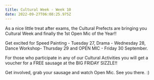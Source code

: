 ```yaml
---
title: Cultural Week - Week 10
date: 2022-09-27T06:08:25.975Z
---
```

As a nice little treat after exams, the Cultural Prefects are bringing you Cultural Week and finally the 1st Open Mic of the Year!!

Get excited for Speed Painting - Tuesday 27, Drama - Wednesday 28, Dance Workshop- Thursday 29 and OPEN MIC - Friday 30 September.

For those who participate in any of our Cultural Activities you will get a voucher for a FREE sausage at the BIG FRIDAY SIZZLE!!

Get involved, grab your sausage and watch Open Mic. See you there. :)
